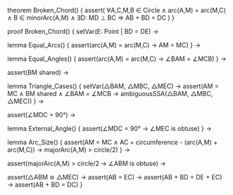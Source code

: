 theorem Broken_Chord() {
  assert(
    ∀A,C,M,B ∈ Circle ∧
    arc(A,M) = arc(M,C) ∧
    B ∈ minorArc(A,M) ∧
    ∃D: MD ⊥ BC
    ⇒ AB + BD = DC
  )
}

proof Broken_Chord() {
  setVar(E: Point | BD = DE) →
  
  lemma Equal_Arcs() {
    assert(arc(A,M) = arc(M,C) →
          AM = MC)
  } →
  
  lemma Equal_Angles() {
    assert(arc(A,M) = arc(M,C) →
          ∠BAM = ∠MCB)
  } →
  
  assert(BM shared) →
  
  lemma Triangle_Cases() {
    setVar(△BAM, △MBC, △MEC) →
    assert(AM = MC ∧
           BM shared ∧
           ∠BAM = ∠MCB →
           ambiguousSSA(△BAM, △MBC, △MEC))
  } →
  
  assert(∠MDC = 90°) →
  
  lemma External_Angle() {
    assert(∠MDC = 90° →
          ∠MEC is obtuse)
  } →
  
  lemma Arc_Size() {
    assert(AM = MC ∧ AC = circumference - (arc(A,M) + arc(M,C)) →
          majorArc(A,M) > circle/2)
  } →
  
  assert(majorArc(A,M) > circle/2 →
         ∠ABM is obtuse) →
  
  assert(△ABM ≅ △MEC) →
  assert(AB = EC) →
  assert(AB + BD = DE + EC) →
  assert(AB + BD = DC)
}